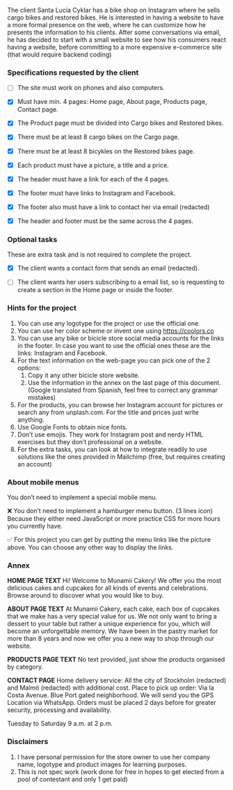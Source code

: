 The client Santa Lucia Cyklar has a bike shop on Instagram where he sells cargo bikes and restored bikes. He is interested in having a website to have a more formal presence on the web, where he can customize how he presents the information to his clients.
After some conversations via email, he has decided to start with a small website to see how his consumers react having a website, before committing to a more expensive e-commerce site (that would require backend coding) 


### Specifications requested by the client

- [ ] The site must work on phones and also computers.
- [X] Must have min. 4 pages: Home page, About page, Products page, Contact page.
- [X] The Product page must be divided into Cargo bikes and Restored bikes.
- [X] There must be at least 8 cargo bikes on the Cargo page.
- [X] There must be at least 8 bicykles on the Restored bikes page.
- [X] Each product must have a picture, a title and a price.
- [X] The header must have a link for each of the 4 pages.
- [X] The footer must have links to Instagram and Facebook.
- [X] The footer also must have a link to contact her via email (redacted)
- [X] The header and footer must be the same across the 4 pages.


### Optional tasks

These are extra task and is not required to complete the project.
- [X] The client wants a contact form that sends an email (redacted).
- [ ] The client wants her users subscribing to a email list, so is requesting to create a section in the Home page or inside the footer.


### Hints for the project

1. You can use any logotype for the project or use the official one.
2. You can use her color scheme or invent one using https://coolors.co
3. You can use any bike or bicicle store social media accounts for the links in the footer. In case you want to use the official ones these are the links: Instagram and Facebook.
4. For the text information on the web-page you can pick one of the 2 options:
	1. Copy it any other bicicle store website.
	2. Use the information in the annex on the last page of this document. (Google translated from Spanish, feel free to correct any grammar mistakes)
5. For the products, you can browse her Instagram account for pictures or search any from unplash.com. For the title and prices just write anything.
6. Use Google Fonts to obtain nice fonts.
7. Don’t use emojis. They work for Instagram post and nerdy HTML exercises but they don’t professional on a website.
8. For the extra tasks, you can look at how to integrate readily to use solutions like the ones provided in Mailchimp (free, but requires creating an account)


### About mobile menus

You don’t need to implement a special mobile menu.

❌ You don’t need to implement a hamburger menu button. (3 lines icon) Because they either need JavaScript or more practice CSS for more hours 
you currently have.

✅ For this project you can get by putting the menu links like the picture above. You can choose any other way to display the links.

### Annex

**HOME PAGE TEXT**
Hi! Welcome to Munamii Cakery! We offer you the most delicious cakes and cupcakes for all kinds of events and celebrations. Browse around to discover what you would like to buy.

**ABOUT PAGE TEXT**
At Munamii Cakery, each cake, each box of cupcakes that we make has a very special value for us. We not only want to bring a dessert to your table but rather a unique experience for you, which will become an unforgettable memory. We have been in the pastry market for more than 8 years and now we offer you a new way to shop through our website.

**PRODUCTS PAGE TEXT**
No text provided, just show the products organised by category.

**CONTACT PAGE**
Home delivery service: All the city of Stockholm (redacted) and Malmö (redacted) with additional cost.
Place to pick up order: Via la Costa Avenue. Blue Port gated neighborhood. We will send you the GPS Location via WhatsApp.
Orders must be placed 2 days before for greater security, processing and availability.

Tuesday to Saturday
9 a.m. at 2 p.m.


### Disclaimers

1. I have personal permission for the store owner to use her company name, logotype and product images for learning purposes.
2. This is not spec work (work done for free in hopes to get elected from a pool of contestant and only 1 get paid)
